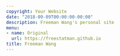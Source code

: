 ```yaml
---
copyright: Your Website
date: "2018-09-09T00:00:00-00:00"
description: Freeman Wang's personal site
menu:
- name: Original
  url: https://freestatman.github.io
title: Freeman Wang
---
```

